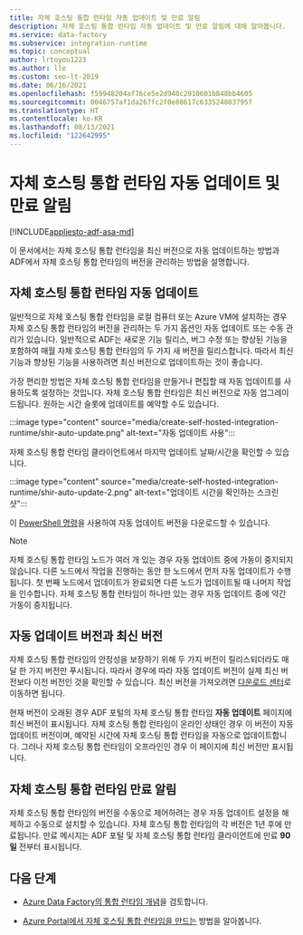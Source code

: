 ```yaml
---
title: 자체 호스팅 통합 런타임 자동 업데이트 및 만료 알림
description: 자체 호스팅 통합 런타임 자동 업데이트 및 만료 알림에 대해 알아봅니다.
ms.service: data-factory
ms.subservice: integration-runtime
ms.topic: conceptual
author: lrtoyou1223
ms.author: lle
ms.custom: seo-lt-2019
ms.date: 06/16/2021
ms.openlocfilehash: f59948204af76ce5e2d940c2910601b848bb4605
ms.sourcegitcommit: 0046757af1da267fc2f0e88617c633524883795f
ms.translationtype: HT
ms.contentlocale: ko-KR
ms.lasthandoff: 08/13/2021
ms.locfileid: "122642995"
---
```

# <a name="self-hosted-integration-runtime-auto-update-and-expire-notification"></a>자체 호스팅 통합 런타임 자동 업데이트 및 만료 알림

[!INCLUDE[appliesto-adf-asa-md](includes/appliesto-adf-asa-md.md)]

이 문서에서는 자체 호스팅 통합 런타임을 최신 버전으로 자동 업데이트하는 방법과 ADF에서 자체 호스팅 통합 런타임의 버전을 관리하는 방법을 설명합니다.

## <a name="self-hosted-integration-runtime-auto-update"></a>자체 호스팅 통합 런타임 자동 업데이트
일반적으로 자체 호스팅 통합 런타임을 로컬 컴퓨터 또는 Azure VM에 설치하는 경우 자체 호스팅 통합 런타임의 버전을 관리하는 두 가지 옵션인 자동 업데이트 또는 수동 관리가 있습니다. 일반적으로 ADF는 새로운 기능 릴리스, 버그 수정 또는 향상된 기능을 포함하여 매월 자체 호스팅 통합 런타임의 두 가지 새 버전을 릴리스합니다. 따라서 최신 기능과 향상된 기능을 사용하려면 최신 버전으로 업데이트하는 것이 좋습니다.

가장 편리한 방법은 자체 호스팅 통합 런타임을 만들거나 편집할 때 자동 업데이트를 사용하도록 설정하는 것입니다. 자체 호스팅 통합 런타임은 최신 버전으로 자동 업그레이드됩니다. 원하는 시간 슬롯에 업데이트를 예약할 수도 있습니다.

:::image type="content" source="media/create-self-hosted-integration-runtime/shir-auto-update.png" alt-text="자동 업데이트 사용":::

자체 호스팅 통합 런타임 클라이언트에서 마지막 업데이트 날짜/시간을 확인할 수 있습니다.

:::image type="content" source="media/create-self-hosted-integration-runtime/shir-auto-update-2.png" alt-text="업데이트 시간을 확인하는 스크린샷":::

이 [PowerShell 명령](/powershell/module/az.datafactory/get-azdatafactoryv2integrationruntime?view=azps-6.1.0&preserve-view=true#example-5--get-self-hosted-integration-runtime-with-detail-status)을 사용하여 자동 업데이트 버전을 다운로드할 수 있습니다. 

> [!NOTE]
> 자체 호스팅 통합 런타임 노드가 여러 개 있는 경우 자동 업데이트 중에 가동이 중지되지 않습니다. 다른 노드에서 작업을 진행하는 동안 한 노드에서 먼저 자동 업데이트가 수행됩니다. 첫 번째 노드에서 업데이트가 완료되면 다른 노드가 업데이트될 때 나머지 작업을 인수합니다. 자체 호스팅 통합 런타임이 하나만 있는 경우 자동 업데이트 중에 약간 가동이 중지됩니다.

## <a name="auto-update-version-vs-latest-version"></a>자동 업데이트 버전과 최신 버전
자체 호스팅 통합 런타임의 안정성을 보장하기 위해 두 가지 버전이 릴리스되더라도 매달 한 가지 버전만 푸시됩니다. 따라서 경우에 따라 자동 업데이트 버전이 실제 최신 버전보다 이전 버전인 것을 확인할 수 있습니다. 최신 버전을 가져오려면 [다운로드 센터](https://www.microsoft.com/download/details.aspx?id=39717)로 이동하면 됩니다.

현재 버전이 오래된 경우 ADF 포털의 자체 호스팅 통합 런타임 **자동 업데이트** 페이지에 최신 버전이 표시됩니다. 자체 호스팅 통합 런타임이 온라인 상태인 경우 이 버전이 자동 업데이트 버전이며, 예약된 시간에 자체 호스팅 통합 런타임을 자동으로 업데이트합니다. 그러나 자체 호스팅 통합 런타임이 오프라인인 경우 이 페이지에 최신 버전만 표시됩니다.

## <a name="self-hosted-integration-runtime-expire-notification"></a>자체 호스팅 통합 런타임 만료 알림
자체 호스팅 통합 런타임의 버전을 수동으로 제어하려는 경우 자동 업데이트 설정을 해제하고 수동으로 설치할 수 있습니다. 자체 호스팅 통합 런타임의 각 버전은 1년 후에 만료됩니다. 만료 메시지는 ADF 포털 및 자체 호스팅 통합 런타임 클라이언트에 만료 **90일** 전부터 표시됩니다.

## <a name="next-steps"></a>다음 단계

- [Azure Data Factory의 통합 런타임 개념](./concepts-integration-runtime.md)을 검토합니다.

- [Azure Portal에서 자체 호스팅 통합 런타임을 만드는](./create-self-hosted-integration-runtime.md) 방법을 알아봅니다.
